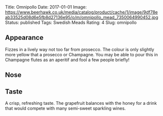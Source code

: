 Title: Omnipollo
Date: 2017-01-01
Image: https://www.beerhawk.co.uk/media/catalog/product/cache/1/image/9df78eab33525d08d6e5fb8d27136e95/o/m/omnipollo_mead_7350064990452.jpg
Status: published
Tags: Swedish Meads
Rating: 4
Slug: omnipollo

## Appearance

Fizzes in a lively way not too far from prosecco. The colour is only slightly
more yellow that a prosecco or Champagne. You may be able to pour this in
Champagne flutes as an aperitif and fool a few people briefly!

## Nose

## Taste

A crisp, refreshing taste. The grapefruit balances with the honey for a drink
that would compete with many semi-sweet sparkling wines.
